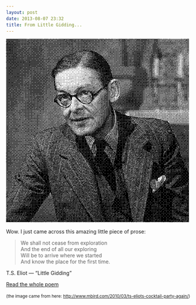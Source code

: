 ```yaml
---
layout: post
date: 2013-08-07 23:32
title: From Little Gidding...
---
```


<img src="../img/tseliot.png" class="img-rounded" />

Wow. I just came across this amazing little piece of prose:

> We shall not cease from exploration    
And the end of all our exploring    
Will be to arrive where we started    
And know the place for the first time.

T.S. Eliot — “Little Gidding”

[Read the whole poem](http://www.columbia.edu/itc/history/winter/w3206/edit/tseliotlittlegidding.html)

<small>(the image came from here: http://www.mbird.com/2010/03/ts-eliots-cocktail-party-again/)</small>